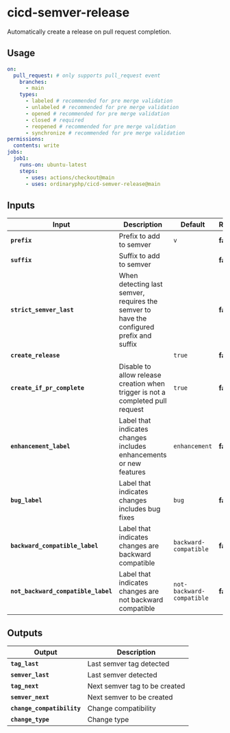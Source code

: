 # cicd-semver-release

Automatically create a release on pull request completion.

## Usage

```yaml
on:
  pull_request: # only supports pull_request event
    branches:
      - main
    types:
      - labeled # recommended for pre merge validation
      - unlabeled # recommended for pre merge validation
      - opened # recommended for pre merge validation
      - closed # required
      - reopened # recommended for pre merge validation
      - synchronize # recommended for pre merge validation
permissions:
  contents: write
jobs:
  job1:
    runs-on: ubuntu-latest
    steps:
      - uses: actions/checkout@main
      - uses: ordinaryphp/cicd-semver-release@main
```

## Inputs

<!-- start inputs -->

| **<b>Input</b>**                                  | **<b>Description</b>**                                                                   | **<b>Default</b>**                   | **<b>Required</b>** |
| ------------------------------------------------- | ---------------------------------------------------------------------------------------- | ------------------------------------ | ------------------- |
| <b><code>prefix</code></b>                        | Prefix to add to semver                                                                  | <code>v</code>                       | **false**           |
| <b><code>suffix</code></b>                        | Suffix to add to semver                                                                  |                                      | **false**           |
| <b><code>strict_semver_last</code></b>            | When detecting last semver, requires the semver to have the configured prefix and suffix |                                      | **false**           |
| <b><code>create_release</code></b>                |                                                                                          | <code>true</code>                    | **false**           |
| <b><code>create_if_pr_complete</code></b>         | Disable to allow release creation when trigger is not a completed pull request           | <code>true</code>                    | **false**           |
| <b><code>enhancement_label</code></b>             | Label that indicates changes includes enhancements or new features                       | <code>enhancement</code>             | **false**           |
| <b><code>bug_label</code></b>                     | Label that indicates changes includes bug fixes                                          | <code>bug</code>                     | **false**           |
| <b><code>backward_compatible_label</code></b>     | Label that indicates changes are backward compatible                                     | <code>backward-compatible</code>     | **false**           |
| <b><code>not_backward_compatible_label</code></b> | Label that indicates changes are not backward compatible                                 | <code>not-backward-compatible</code> | **false**           |

<!-- end inputs -->

## Outputs

<!-- start outputs -->

| **<b>Output</b>**                        | **<b>Description</b>**        |
| ---------------------------------------- | ----------------------------- |
| <b><code>tag_last</code></b>             | Last semver tag detected      |
| <b><code>semver_last</code></b>          | Last semver detected          |
| <b><code>tag_next</code></b>             | Next semver tag to be created |
| <b><code>semver_next</code></b>          | Next semver to be created     |
| <b><code>change_compatibility</code></b> | Change compatibility          |
| <b><code>change_type</code></b>          | Change type                   |

<!-- end outputs -->
